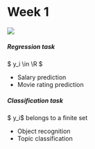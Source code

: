 # Week 1

![](lesson1/2.png)

##### Regression task
$ y_i \in \R $
- Salary prediction 
- Movie rating prediction 

##### Classification task
$ y_i$ belongs to a finite set 
- Object recognition
- Topic classification
